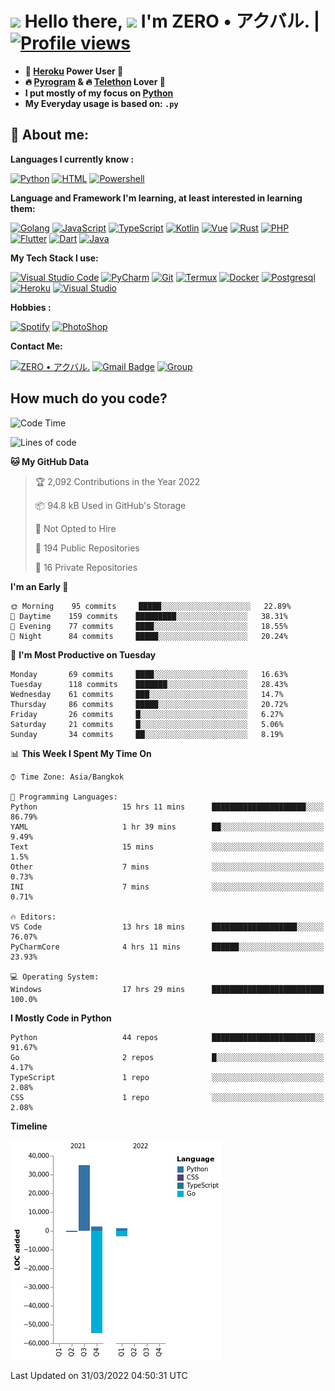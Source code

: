 # <img src="https://i.pinimg.com/originals/01/63/6c/01636c5434cd0462086620c60fdfec16.gif" width="50px"> **Hello there, <img src="https://raw.githubusercontent.com/MartinHeinz/MartinHeinz/master/wave.gif" width="30px">** I'm ZERO • アクバル. | [![Profile views](https://gpvc.arturio.dev/Ryomen-Sukuna)](https://github.com/Ryomen-Sukuna)

- **🐋 [Heroku](https://heroku.com) Power User 💪**
- **🔥 [Pyrogram](https://pyrogram.org) & 🔥 [Telethon](https://github.com/LonamiWebs/Telethon) Lover 💖**
- **I put mostly of my focus on [Python](https://python.org)**
- **My Everyday usage is based on: `.py`**

## 👦 **About me**:

**Languages I currently know :**

[![Python](https://badges.aleen42.com/src/python.svg)](https://python.org)
[![HTML](https://img.shields.io/badge/-HTML-%232c3e50?style=flat&logo=php)](https://whatwg.org)
[![Powershell](https://img.shields.io/badge/-PowerShell-%232c3e50?style=flat&logo=powershell)](https://docs.microsoft.com/en-us/powershell)

**Language ​​and Framework I'm learning, at least interested in learning them:**

[![Golang](https://badges.aleen42.com/src/golang.svg)](https://golang.org)
[![JavaScript](https://badges.aleen42.com/src/javascript.svg)](https://nodejs.org)
[![TypeScript](https://badges.aleen42.com/src/typescript.svg)](https://www.typescriptlang.org)
[![Kotlin](https://badges.aleen42.com/src/kotlin.svg)](https://kotlinlang.org)
[![Vue](https://badges.aleen42.com/src/vue.svg)](https://vuejs.org)
[![Rust](https://img.shields.io/badge/-rust-%232c3e50?style=flat&logo=rust)](https://rust-lang.org)
[![PHP](https://img.shields.io/badge/-php-%232c3e50?style=flat&logo=php)](https://www.php.net)
[![Flutter](https://img.shields.io/badge/-flutter-%232c3e50?style=flat&logo=flutter)](https://flutter.dev)
[![Dart](https://img.shields.io/badge/-dart-%232c3e50?style=flat&logo=dart)](https://dart.dev)
[![Java](https://badges.aleen42.com/src/java.svg)](https://www.java.com/en)

**My Tech Stack I use:**

[![Visual Studio Code](https://badges.aleen42.com/src/visual_studio_code.svg)](https://code.visualstudio.com)
[![PyCharm](https://img.shields.io/badge/-pycharm-%23007ACC?style=flat&logo=pycharm&logoColor=black&color=black&labelColor=green)](https://www.jetbrains.com/pycharm)
[![Git](https://img.shields.io/badge/-Git-%23F05032?style=flat&logo=git&logoColor=%23ffffff)](https://git-scm.com)
[![Termux](https://img.shields.io/badge/-Termux-%232c3e50?style=flat&logo=typescript)](https://termux.com)
[![Docker](https://badges.aleen42.com/src/docker.svg)](https://www.docker.com/)
[![Postgresql](https://img.shields.io/badge/-Postgresql-%232c3e50?style=flat&logo=postgresql)](https://postgresql.org)
[![Heroku](https://img.shields.io/badge/-Heroku-purple?style=flat&logo=heroku)](https://heroku.com)
[![Visual Studio](https://badges.aleen42.com/src/visual_studio.svg)](https://visualstudio.microsoft.com/)

**Hobbies :**

[![Spotify](https://badges.aleen42.com/src/spotify.svg)](https://spotify.com)
[![PhotoShop](https://badges.aleen42.com/src/photoshop.svg)](https://www.adobe.com/products/photoshop.html)

**Contact Me:**

[![ZERO • アクバル.](https://badges.aleen42.com/src/telegram.svg)](https://t.me/Anomaliii)
[![Gmail Badge](https://img.shields.io/badge/-ryomensukuna83@gmail.com-c14438?style=flat&logo=Gmail&logoColor=white)](https://ryomensukuna83@gmail.com)
[![Group](https://img.shields.io/badge/dynamic/json?logo=telegram&label=%40RandomAnimeIndonesia&labelColor=282c34&suffix=+members&color=2CA5E0&query=%24.data.totalSubs&url=https%3A%2F%2Fapi.spencerwoo.com%2Fsubstats%2F%3Fsource%3Dtelegram%26queryKey%3DGrup_Anime_Random&longCache=true%22)](https://t.me/Grup_Anime_Random)
 

## **How much do you code?**

<!--START_SECTION:waka-->
![Code Time](http://img.shields.io/badge/Code%20Time-74%20hrs%2019%20mins-blue)

![Lines of code](https://img.shields.io/badge/From%20Hello%20World%20I%27ve%20Written--20%20Thousand%20lines%20of%20code-blue)

**🐱 My GitHub Data** 

> 🏆 2,092 Contributions in the Year 2022
 > 
> 📦 94.8 kB Used in GitHub's Storage 
 > 
> 🚫 Not Opted to Hire
 > 
> 📜 194 Public Repositories 
 > 
> 🔑 16 Private Repositories  
 > 
**I'm an Early 🐤** 

```text
🌞 Morning    95 commits     █████░░░░░░░░░░░░░░░░░░░░   22.89% 
🌆 Daytime    159 commits    █████████░░░░░░░░░░░░░░░░   38.31% 
🌃 Evening    77 commits     ████░░░░░░░░░░░░░░░░░░░░░   18.55% 
🌙 Night      84 commits     █████░░░░░░░░░░░░░░░░░░░░   20.24%

```
📅 **I'm Most Productive on Tuesday** 

```text
Monday       69 commits     ████░░░░░░░░░░░░░░░░░░░░░   16.63% 
Tuesday      118 commits    ███████░░░░░░░░░░░░░░░░░░   28.43% 
Wednesday    61 commits     ███░░░░░░░░░░░░░░░░░░░░░░   14.7% 
Thursday     86 commits     █████░░░░░░░░░░░░░░░░░░░░   20.72% 
Friday       26 commits     █░░░░░░░░░░░░░░░░░░░░░░░░   6.27% 
Saturday     21 commits     █░░░░░░░░░░░░░░░░░░░░░░░░   5.06% 
Sunday       34 commits     ██░░░░░░░░░░░░░░░░░░░░░░░   8.19%

```


📊 **This Week I Spent My Time On** 

```text
⌚︎ Time Zone: Asia/Bangkok

💬 Programming Languages: 
Python                   15 hrs 11 mins      █████████████████████░░░░   86.79% 
YAML                     1 hr 39 mins        ██░░░░░░░░░░░░░░░░░░░░░░░   9.49% 
Text                     15 mins             ░░░░░░░░░░░░░░░░░░░░░░░░░   1.5% 
Other                    7 mins              ░░░░░░░░░░░░░░░░░░░░░░░░░   0.73% 
INI                      7 mins              ░░░░░░░░░░░░░░░░░░░░░░░░░   0.71%

🔥 Editors: 
VS Code                  13 hrs 18 mins      ███████████████████░░░░░░   76.07% 
PyCharmCore              4 hrs 11 mins       ██████░░░░░░░░░░░░░░░░░░░   23.93%

💻 Operating System: 
Windows                  17 hrs 29 mins      █████████████████████████   100.0%

```

**I Mostly Code in Python** 

```text
Python                   44 repos            ███████████████████████░░   91.67% 
Go                       2 repos             █░░░░░░░░░░░░░░░░░░░░░░░░   4.17% 
TypeScript               1 repo              ░░░░░░░░░░░░░░░░░░░░░░░░░   2.08% 
CSS                      1 repo              ░░░░░░░░░░░░░░░░░░░░░░░░░   2.08%

```


**Timeline**

![Chart not found](https://raw.githubusercontent.com/Ryomen-Sukuna/Ryomen-Sukuna/master/charts/bar_graph.png) 


 Last Updated on 31/03/2022 04:50:31 UTC
<!--END_SECTION:waka-->
